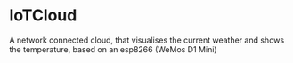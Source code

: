 # IoTCloud
A network connected cloud, that visualises the current weather and shows the temperature, based on an esp8266 (WeMos D1 Mini)

